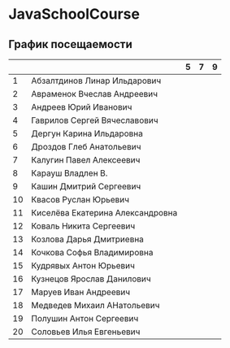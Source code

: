 # JavaSchoolCourse


## График посещаемости


|     |                                 | 5 | 7 | 9 |
|-----|---------------------------------|---|---|---|
| 1   | Абзалтдинов Линар Ильдарович    |   |   |   |
| 2   | Авраменок Вчеслав Андреевич     |   |   |   |
| 3   | Андреев Юрий Иванович           |   |   |   |
| 4   | Гаврилов Сергей Вячеславович    |   |   |   |
| 5   | Дергун Карина Ильдаровна        |   |   |   |
| 6   | Дроздов Глеб Анатольевич        |   |   |   |
| 7   | Калугин Павел Алексеевич        |   |   |   |
| 8   | Карауш Владлен В.               |   |   |   |
| 9   | Кашин Дмитрий Сергеевич         |   |   |   |
| 10  | Квасов Руслан Юрьевич           |   |   |   |
| 11  | Киселёва Екатерина Александровна|   |   |   |
| 12  | Коваль Никита Сергеевич         |   |   |   |
| 13  | Козлова Дарья Дмитриевна        |   |   |   |
| 14  | Кочкова Софья Владимировна      |   |   |   |
| 15  | Кудрявых Антон Юрьевич          |   |   |   |
| 16  | Кузнецов Ярослав Данилович      |   |   |   |
| 17  | Маруев Иван Андреевич           |   |   |   |
| 18  | Медведев Михаил АНатольевич     |   |   |   |
| 19  | Полушин Антон Сергеевич         |   |   |   |
| 20  | Соловьев Илья Евгеньевич        |   |   |   |
